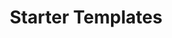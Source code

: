 ---
title: Starter Templates
parent: resources
order: 2
sections:

    - file: html
      layout: text

    - file: html-cdn
      layout: accordion

    - file: html-local
      layout: accordion

    - file: html-es6
      layout: accordion
      
    - file: iframe
      layout: text      
      
    - file: iframe-code
      layout: accordion

    - file: math
      layout: text

    - file: mathjax
      layout: accordion

    - file: katex
      layout: accordion
      
    - file: filter
      layout: text  
      
    - file: moodle-filter
      layout: accordion
      
    - file: ilias-filter
      layout: accordion
---